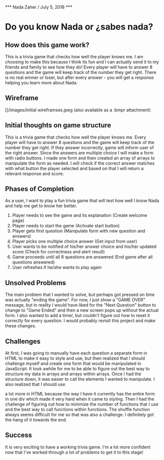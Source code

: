 *** Nada Zaher / July 5, 2018 ***

# Do you know Nada or ¿sabes nada?

## How does this game work?

This is a trivia game that checks how well the player knows me. I am choosing to make this because I think its fun and I can actually send it to my friends and family to see how they do! Every player will have to answer 8 questions and the game will keep track of the number they get right. There is no real winner or loser, but after every answer - you will get a response helping you learn more about Nada. 

## Wireframe

[]/images/initial wireframses.jpeg (also available as a .bmpr attachment)

## Initial thoughts on game structure

This is a trivia game that checks how well the player knows me. Every player will have to answer 8 questions and the game will keep track of the number they get right. If they answer incorrectly, game will inform user of the right answer. Since the answers are multiple choice I will make a form with radio buttons. I made one form and then created an array of arrays to manipulate the form as needed. I will check if the correct answer matches with what button the player selected and based on that I will return a relevant response and score. 


## Phases of Completion

As a user, I want to play a fun trivia game that will test how well I know Nada and help me get to know her better. 
1)	Player needs to see the game and its explanation (Create welcome page)
2)	Player needs to start the game (Activate start button)
3)	Player gets first question (Manipulate form with new question and answers)
4)	Player picks one multiple choice answer (Get input from user)
5)  User wants to be notified of his/her answer choice and his/her updated score (Check for correctness and alert result)
6)  Game proceeds until all 8 questions are answered (End game after all questions answered)
7)  User refreshes if he/she wants to play again 

## Unsolved Problems
The main problem that I wanted to solve, but perhaps got pressed on time was actually "ending the game". For now, I just show a "GAME OVER" message, but in reality I would have liked for the "Next Question" button to change to "Game Ended" and then a new screen pops up without the actual form. I also wanted to add a timer, but couldn't figure out how to reset it correctly for every question. I would probably revisit this project and make these changes.

## Challenges
At first, I was going to manually have each question a separate form in HTML to make it easy to style and use, but then realized that I should challenge myself and create one form that would be manipulated in JavaScript. It took awhile for me to be able to figure out the best way to structure my data in arrays and arrays within arrays. Once I had the structure down, it was easier to call the elements I wanted to manipulate. I also realized that I should use <div> a lot more in HTML because the way I have it currently has the entire form in one div which made it very hard when it came to styling. Then I had the challenge of figuring out how to minimize the number of functions that I use and the best way to call functions within functions. The shuffle function always seems difficult for me so that was also a challenge. I definitely got the hang of it towards the end. 

## Success
It is very exciting to have a working trivia game. I'm a lot more confident now that I've worked through a lot of problems to get it to this stage!

